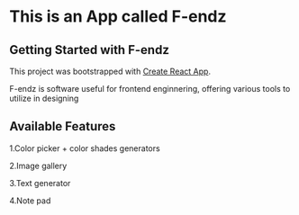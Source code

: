 # This is an App called F-endz

## Getting Started with F-endz

This project was bootstrapped with [Create React App](https://github.com/facebook/create-react-app).

F-endz is software useful for frontend enginnering, offering various tools to utilize in designing

## Available Features

1.Color picker + color shades generators

2.Image gallery

3.Text generator

4.Note pad


